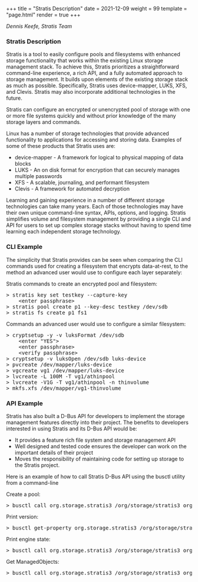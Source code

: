 +++
title = "Stratis Description"
date = 2021-12-09
weight = 99
template = "page.html"
render = true
+++

*Dennis Keefe, Stratis Team*

### Stratis Description ###

Stratis is a tool to easily configure pools and filesystems with enhanced
storage functionality that works within the existing Linux storage
management stack.  To achieve this, Stratis prioritizes a straightforward
command-line experience, a rich API, and a fully automated approach to storage
management. It builds upon elements of the existing storage stack as much as
possible.  Specifically, Stratis uses device-mapper, LUKS, XFS, and Clevis.
Stratis may also incorporate additional technologies in the future.

<!-- more -->

Stratis can configure an encrypted or unencrypted pool of storage with one or
more file systems quickly and without prior knowledge of the many storage
layers and commands.

Linux has a number of storage technologies that provide advanced functionality
to applications for accessing and storing data.  Examples of some of these
products that Stratis uses are:

* device-mapper - A framework for logical to physical mapping of data blocks
* LUKS          - An on disk format for encryption that can securely manages
                multiple passwords
* XFS           - A scalable, journaling, and performant filesystem
* Clevis        - A framework for automated decryption

Learning and gaining experience in a number of different storage technologies
can take many years.  Each of those technologies may have their own unique
command-line syntax, APIs, options, and logging.  Stratis simplifies volume
and filesystem management by providing a single CLI and API for users to set up
complex storage stacks without having to spend time learning each independent
storage technology.

### CLI Example ###

The simplicity that Stratis provides can be seen when comparing the CLI
commands used for creating a filesystem that encrypts data-at-rest, to the
method an advanced user would use to configure each layer separately:

Stratis commands to create an encrypted pool and filesystem:

<pre>
> stratis key set testkey --capture-key
    &lt;enter passphrase&gt;
> stratis pool create p1 --key-desc testkey /dev/sdb
> stratis fs create p1 fs1
</pre>

Commands an advanced user would use to configure a similar filesystem: 

<pre>
> cryptsetup -y -v luksFormat /dev/sdb
    &lt;enter "YES"&gt;
    &lt;enter passphrase&gt;
    &lt;verify passphrase&gt;
> cryptsetup -v luksOpen /dev/sdb luks-device
> pvcreate /dev/mapper/luks-device
> vgcreate vg1 /dev/mapper/luks-device
> lvcreate -L 100M -T vg1/athinpool
> lvcreate -V1G -T vg1/athinpool -n thinvolume
> mkfs.xfs /dev/mapper/vg1-thinvolume
</pre>

### API Example ###

Stratis has also built a D-Bus API for developers to implement the storage
management features directly into their project.  The benefits to developers
interested in using Stratis and its D-Bus API would be:

* It provides a feature rich file system and storage management API
* Well designed and tested code ensures the developer can work on the important
details of their project
* Moves the responsibility of maintaining code for setting up storage to the Stratis project.

Here is an example of how to call Stratis D-Bus API using the busctl utility from a
command-line

Create a pool:

<pre>
> busctl call org.storage.stratis3 /org/storage/stratis3 org.storage.stratis3.Manager.r0 CreatePool "s(bq)as(bs)(b(ss))" poolname 0 0 2 /dev/sda /dev/sdb 0 "" 0 "" ""
</pre>

Print version:

<pre>
> busctl get-property org.storage.stratis3 /org/storage/stratis3 org.storage.stratis3.Manager.r0 Version
</pre>

Print engine state:

<pre>
> busctl call org.storage.stratis3 /org/storage/stratis3 org.storage.stratis3.Manager.r0 EngineStateReport
</pre>

Get ManagedObjects:

<pre>
> busctl call org.storage.stratis3 /org/storage/stratis3 org.freedesktop.DBus.ObjectManager GetManagedObjects
</pre>

